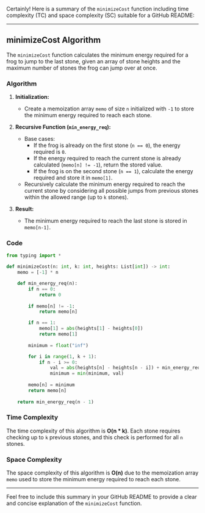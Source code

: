 Certainly! Here is a summary of the `minimizeCost` function including time complexity (TC) and space complexity (SC) suitable for a GitHub README:

---

## minimizeCost Algorithm

The `minimizeCost` function calculates the minimum energy required for a frog to jump to the last stone, given an array of stone heights and the maximum number of stones the frog can jump over at once.

### Algorithm

1. **Initialization:**
   - Create a memoization array `memo` of size `n` initialized with `-1` to store the minimum energy required to reach each stone.

2. **Recursive Function (`min_energy_req`):**
   - Base cases:
     - If the frog is already on the first stone (`n == 0`), the energy required is `0`.
     - If the energy required to reach the current stone is already calculated (`memo[n] != -1`), return the stored value.
     - If the frog is on the second stone (`n == 1`), calculate the energy required and store it in `memo[1]`.
   - Recursively calculate the minimum energy required to reach the current stone by considering all possible jumps from previous stones within the allowed range (up to `k` stones).

3. **Result:**
   - The minimum energy required to reach the last stone is stored in `memo[n-1]`.

### Code

```python
from typing import *

def minimizeCost(n: int, k: int, heights: List[int]) -> int:
    memo = [-1] * n

    def min_energy_req(n):
        if n == 0:
            return 0
        
        if memo[n] != -1:
            return memo[n]

        if n == 1:
            memo[1] = abs(heights[1] - heights[0])
            return memo[1]
        
        minimum = float("inf")

        for i in range(1, k + 1):
            if n - i >= 0:
                val = abs(heights[n] - heights[n - i]) + min_energy_req(n - i)
                minimum = min(minimum, val)
        
        memo[n] = minimum
        return memo[n]
    
    return min_energy_req(n - 1)
```

### Time Complexity

The time complexity of this algorithm is **O(n * k)**. Each stone requires checking up to `k` previous stones, and this check is performed for all `n` stones.

### Space Complexity

The space complexity of this algorithm is **O(n)** due to the memoization array `memo` used to store the minimum energy required to reach each stone.

---

Feel free to include this summary in your GitHub README to provide a clear and concise explanation of the `minimizeCost` function.

